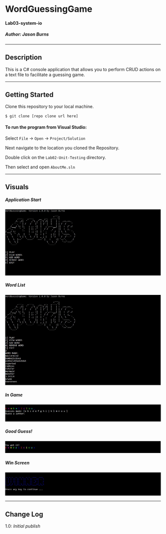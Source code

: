 # WordGuessingGame
#### Lab03-system-io
##### *Author: Jason Burns*

------------------------------

## Description

This is a C# console application that allows you to perform CRUD actions on a text file to facilitate a guessing game.

------------------------------

## Getting Started
Clone this repository to your local machine.
```
$ git clone [repo clone url here]
```
#### To run the program from Visual Studio:
Select ```File``` -> ```Open``` -> ```Project/Solution```

Next navigate to the location you cloned the Repository.

Double click on the ```Lab02-Unit-Testing``` directory.

Then select and open ```AboutMe.sln```

------------------------------

## Visuals

##### Application Start
![Capture](https://github.com/jasonb315/Lab03-system-io/blob/master/assets/home.JPG) <br>
##### Word List
![Capture](https://github.com/jasonb315/Lab03-system-io/blob/master/assets/words.JPG) <br>
##### In Game
![Capture](https://github.com/jasonb315/Lab03-system-io/blob/master/assets/guessing.JPG) <br>
##### Good Guess!
![Capture](https://github.com/jasonb315/Lab03-system-io/blob/master/assets/gotit.JPG) <br>
##### Win Screen
![Capture](https://github.com/jasonb315/Lab03-system-io/blob/master/assets/win.JPG) <br>

------------------------------

## Change Log

1.0: *Initial publish*

